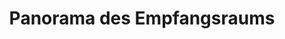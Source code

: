 ---
layout: /panorama.ect
project: '/web/projects/public/doctors-offices'
image: 'http://hub.acherno.com/svn/doctor/Site/Panorami/Dimov_Predverie_Panorama_01_N.jpg'
title: 'Panorama des Empfangsraums'
sitemap: false
---